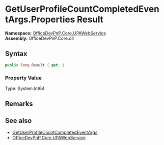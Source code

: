 # GetUserProfileCountCompletedEventArgs.Properties Result
  

**Namespace:** [OfficeDevPnP.Core.UPAWebService](OfficeDevPnP.Core.UPAWebService.md)  
**Assembly:** OfficeDevPnP.Core.dll  
## Syntax
```C#
public long Result { get; }
```

### Property Value
Type: System.Int64  

## Remarks 

## See also
- [GetUserProfileCountCompletedEventArgs](OfficeDevPnP.Core.UPAWebService.GetUserProfileCountCompletedEventArgs.md) 
- [OfficeDevPnP.Core.UPAWebService](OfficeDevPnP.Core.UPAWebService.md) 
